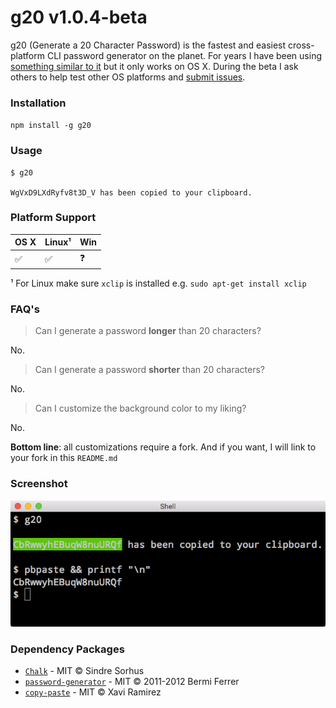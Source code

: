 g20 v1.0.4-beta
====

g20 (Generate a 20 Character Password) is the fastest and easiest cross-platform CLI password generator on the planet.  For years I have been using [something similar to it](https://medium.com/@jdorfman/osx-password-generator-in-bash-48687892c4f3#.ex5p9qiig) but it only works on OS X.  During the beta I ask others to help test other OS platforms and [submit issues](https://github.com/jdorfman/g20/issues).

### Installation
`npm install -g g20`

### Usage

```
$ g20

WgVxD9LXdRyfv8t3D_V has been copied to your clipboard.

```

### Platform Support
|OS X|Linux¹|Win|
|---|---|---|
| ✅ | ✅ | ❓|

¹ For Linux make sure `xclip` is installed e.g. `sudo apt-get install xclip`

### FAQ's

> Can I generate a password **longer** than 20 characters?

No.

> Can I generate a password **shorter** than 20 characters?

No.

> Can I customize the background color to my liking?

No.

**Bottom line**: all customizations require a fork.  And if you want, I will link to your fork in this `README.md`

### Screenshot
![Img](media/cli-g20.png)

### Dependency Packages

* [`Chalk`](https://www.npmjs.com/package/chalk) - MIT © Sindre Sorhus
* [`password-generator`](https://www.npmjs.com/package/password-generator) - MIT © 2011-2012 Bermi Ferrer
* [`copy-paste`](https://www.npmjs.com/package/copy-past) - MIT © Xavi Ramirez

